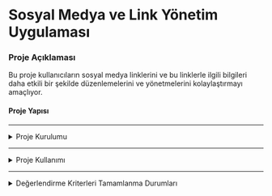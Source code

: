# Sosyal Medya ve Link Yönetim Uygulaması

### Proje Açıklaması


Bu proje kullanıcıların sosyal medya linklerini ve bu linklerle ilgili bilgileri daha etkili bir şekilde düzenlemelerini ve yönetmelerini kolaylaştırmayı amaçlıyor.

#### Proje Yapısı

---

<details>
<summary>Proje Kurulumu</summary>

- Aşağıdaki komut ile projeyi lokalinize klonlayın.

    - git clone [https://github.com/Esmahr/social-media-link-management.git](https://github.com/Esmahr/social-media-link-management.git)


## Backend
- Clonlanan proje içerisindeki backend projesini vsCode'da açın.
- Açılan projenin terminalinde ` npm install ` komutu ile npm paketini indirin.
- Paket indikten sonra ` docker-compose up -d `  komutu ile docker container larınızı oluşturun.  
- Docker desktop uygulamasını açın.
<img src="./sosyal-medya-link-yonetimi-frontend/src/assets/readme/docker.png" alt="alt yazı" width="320">

- Proje terminalinde ` npm start ` komutu ile projeyi lokalinizde ayağa kaldırın.
- Docker desktopda oluşan **_sosyal-medya-link-yonetimi-backend_** container ında port alanından MongoDb veritabanı portunuzu tarayıcıda açın.
    * MongoDb Url: **_http://localhost:8081/_**
    * username: esma
    * password: esma

     <img src="./sosyal-medya-link-yonetimi-frontend/src/assets/readme/db1.png" alt="alt yazı" width="320">

     ---

     <img src="./sosyal-medya-link-yonetimi-frontend/src/assets/readme/db2.png" alt="alt yazı" width="320">

     ---

     <img src="./sosyal-medya-link-yonetimi-frontend/src/assets/readme/db3.png" alt="alt yazı" width="320">
- Backend isteklerini test etmek için; 
    * Postman Collection : https://github.com/Esmahr/social-media-link-management/tree/main/postman
    * Swagger Url: http://localhost:5000/api-docs/#/


## Frontend
- Clonlanan proje içerisindeki frontend projesini vsCode'da açın.
- Açılan projenin terminalinde ` npm install ` komutu ile npm paketini indirin.
- Paket indikten sonra ` ng serve ` komutu ile projeyi lokalinizde ayağa kaldırın.
- Tarayıcınızda **_http://localhost:4200/_** portu ile projeye ulaşabilirsiniz.

</details>

---

<details>
<summary>Proje Kullanımı</summary>

- Register Ekranı
    * Proje localde çalıştıktan sonra açılan sayfada register alanında bilgilerinizi doldurarak üye olunuz.
    <img src="./sosyal-medya-link-yonetimi-frontend/src/assets/readme/register.png" alt="alt yazı" width="320">
    
    * Üye olduktan sonra login ekranına yönlendirileceksiniz.
- Login Ekranı
    * Login alanında bilgilerinizi doldurarak giriş yapınız.
     <img src="./sosyal-medya-link-yonetimi-frontend/src/assets/readme/login.png" alt="alt yazı" width="320">

- Home Ekranı
    * Login olduktan sonra home ekranına yönlendirileceksiniz.
     <img src="./sosyal-medya-link-yonetimi-frontend/src/assets/readme/home.png" alt="alt yazı" width="320">
     
    * Anasayfada sağ üst köşede bulunan **Çıkış Yap** ikonuna tıklayarak hesabınızdan çıkış yapabilirsiniz.
    * Anasayfanızda mevcut sosyal medya linklerinizi görüntüleyebilir ve bu linkler içinde arama işlemini yapıp sıralama yapabilirsiniz.
     <img src="./sosyal-medya-link-yonetimi-frontend/src/assets/readme/search.png" alt="alt yazı" width="320">
     
    * Ayrıca bu sayfada temel crud işlemlerinizi yapabilirsiniz.
        - **Yeni sosyal medya linki ekleme**
            - Ana sayfada, sağ üst köşede bulunan **Yeni Ekle** butonu ile sosyal medya linki ekleyebilirsiniz
             <img src="./sosyal-medya-link-yonetimi-frontend/src/assets/readme/new.png" alt="alt yazı" width="320">
             
        - **Sosyal Medya Bilgilerini Güncelleme ve Silme**
             - Ana sayfada, tablo içerisinde düzenlemek istediğiniz satıra tıklayınız.
             - Açılan modal da mevcut bilgilerinizi görüntüleyebilir, **Kaydet** butonu ile güncelleyebilir veya **Sil** butonu ile silebilirsiniz.
             <img src="./sosyal-medya-link-yonetimi-frontend/src/assets/readme/edit.png" alt="alt yazı" width="320">
        - **Son Ziyaret Edilen Linkler**
             - Yeni ekle butonu yanında bulunan **view** butonuna tıklayarak en son ziyaret ettiğiniz linklerinizi görüntüleyebilirsiniz.
             <img src="./sosyal-medya-link-yonetimi-frontend/src/assets/readme/lastvisited.png" alt="alt yazı" width="320">

</details>

---

<details>
<summary>Değerlendirme Kriterleri Tamamlanma Durumları</summary>

* [x] Projeden ne anladığınızı ve hangi adımları izleyerek ilerlediğinizi bir doküman olarak yazıp proje içerisine ekleyiniz (15P)
* [x] Angular'da kodları component ve service’lere bölün (15P)
* [x] Tasarımı responsive olarak kodlayın (10p)
* [x] API NodeJS ve express kullanarak oluşturulmalı (20P)
* [x] Verileri bir veritabanında (MongoDB, MySQL,…) kalıcı olarak saklayın (10p)
* [x] Restful API tasarım kurallarına dikkat edilmeli (5p)
* [x] Veri nesneleri için model ve interfaceleri tanımlayın (10p)
* [x] Oluşturduğunuz API’leri bir postman collection olarak projeye ekleyin (5p)
* [x] Karmaşık kod bloklarınız için yorumları unutmayın (5p)
* [x] Kolayca çalıştırabilmemiz için readme dosyasında gerekli yönergeleri bulundurun (5p)
* [x] (Bonus) Kullanıcının ziyaret ettiği sayfaları kullanıcının lokalinde saklayın ve son gezdiklerim listesi oluşturup ekranın bir köşesinde gösterin (10p)

Toplam puan: :smirk: 110 

</details>
